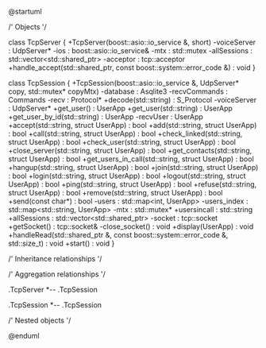 @startuml





/' Objects '/

class TcpServer {
	+TcpServer(boost::asio::io_service &, short)
	-voiceServer : UdpServer*
	-ios : boost::asio::io_service&
	-mtx : std::mutex
	-allSessions : std::vector<std::shared_ptr<TcpSession>>
	-acceptor : tcp::acceptor
	+handle_accept(std::shared_ptr<TcpSession>, const boost::system::error_code &) : void
}


class TcpSession {
	+TcpSession(boost::asio::io_service &, UdpServer* copy, std::mutex* copyMtx)
	-database : Asqlite3
	-recvCommands : Commands
	-recv : Protocol*
	+decode(std::string) : S_Protocol
	-voiceServer : UdpServer*
	+get_user() : UserApp
	+get_user(std::string) : UserApp
	+get_user_by_id(std::string) : UserApp
	-recvUser : UserApp
	+accept(std::string, struct UserApp) : bool
	+add(std::string, struct UserApp) : bool
	+call(std::string, struct UserApp) : bool
	+check_linked(std::string, struct UserApp) : bool
	+check_user(std::string, struct UserApp) : bool
	+close_server(std::string, struct UserApp) : bool
	+get_contacts(std::string, struct UserApp) : bool
	+get_users_in_call(std::string, struct UserApp) : bool
	+hangup(std::string, struct UserApp) : bool
	+join(std::string, struct UserApp) : bool
	+login(std::string, struct UserApp) : bool
	+logout(std::string, struct UserApp) : bool
	+ping(std::string, struct UserApp) : bool
	+refuse(std::string, struct UserApp) : bool
	+remove(std::string, struct UserApp) : bool
	+send(const char*) : bool
	-users : std::map<int, UserApp>
	-users_index : std::map<std::string, UserApp>
	-mtx : std::mutex*
	+usersincall : std::string
	+allSessions : std::vector<std::shared_ptr<TcpSession>>
	-socket : tcp::socket
	+getSocket() : tcp::socket&
	-close_socket() : void
	+display(UserApp) : void
	+handleRead(std::shared_ptr<TcpSession> &, const boost::system::error_code &, std::size_t) : void
	+start() : void
}





/' Inheritance relationships '/




/' Aggregation relationships '/

.TcpServer *-- .TcpSession


.TcpSession *-- .TcpSession






/' Nested objects '/



@enduml
